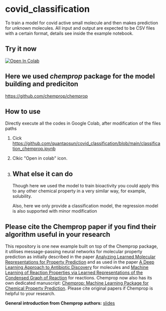 # covid_classification
To train a model for covid active small molecule and then makes prediction for unknown molecules. 
All input and output are expected to be CSV files with a certain format, details see inside the example notebook.

## Try it now

[![Open In Colab](https://colab.research.google.com/assets/colab-badge.svg)](https://colab.research.google.com/github/quantaosun/covid_classification/blob/main/classification_chemprop.ipynb)


## Here we used *chemprop* package for the model building and prediciton
https://github.com/chemprop/chemprop

## How to use

Directly execute all the codes in Google Colab, after modification of the files paths

1. Cick https://github.com/quantaosun/covid_classification/blob/main/classification_chemprop.ipynb
2. Clkic "Open in colab" icon.

3. ## What else it can do

   Though here we used the model to train bioactivity you could apply this to any other chemical property in a
   very similar way, for example, solubility.

   Also, here we only provide a classification model, the regression model is also supported with minor modification

## Please cite the Chemprop paper if you find their algorithm useful in your research

This repository is one new example built on top of the Chemprop package, it utilises message-passing neural networks for molecular property prediction as initially described in the paper [Analyzing Learned Molecular Representations for Property Prediction](https://pubs.acs.org/doi/abs/10.1021/acs.jcim.9b00237) and as used in the paper [A Deep Learning Approach to Antibiotic Discovery](https://www.cell.com/cell/fulltext/S0092-8674(20)30102-1) for molecules and [Machine Learning of Reaction Properties via Learned Representations of the Condensed Graph of Reaction](https://doi.org/10.1021/acs.jcim.1c00975) for reactions. Chemprop now also has its own dedicated manuscript: [Chemprop: Machine Learning Package for Chemical Property Prediction](https://doi.org/10.26434/chemrxiv-2023-3zcfl). Please cite original papers if Chemprop is helpful to your research.

**General introduction from Chemprop authors:** 
[slides](https://docs.google.com/presentation/d/14pbd9LTXzfPSJHyXYkfLxnK8Q80LhVnjImg8a3WqCRM/edit?usp=sharing)
